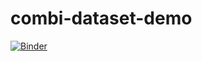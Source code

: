 # combi-dataset-demo

[![Binder](https://mybinder.org/badge_logo.svg)](https://mybinder.org/v2/gh/callumrollo/combi-dataset-demo/HEAD)
